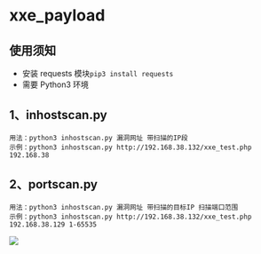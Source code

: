 # xxe_payload

## 使用须知

* 安装 requests 模块```pip3 install requests```
* 需要 Python3 环境

## 1、inhostscan.py
```
用法：python3 inhostscan.py 漏洞网址 带扫描的IP段
示例：python3 inhostscan.py http://192.168.38.132/xxe_test.php 192.168.38
```

## 2、portscan.py
```
用法：python3 inhostscan.py 漏洞网址 带扫描的目标IP 扫描端口范围 
示例：python3 inhostscan.py http://192.168.38.132/xxe_test.php 192.168.38.129 1-65535
```

![](https://teamssix.oss-cn-hangzhou.aliyuncs.com/TeamsSix_Subscription_Logo2.png)
